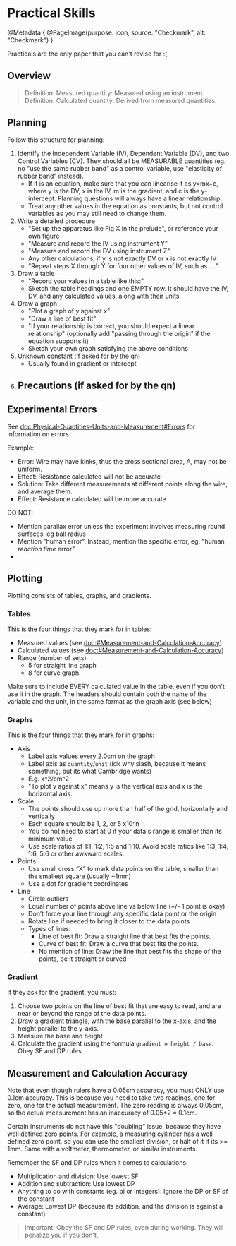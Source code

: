# Practical Skills
@Metadata {
    @PageImage(purpose: icon, source: "Checkmark", alt: "Checkmark")
}

Practicals are the only paper that you can't revise for :(

## Overview

> Definition: Measured quantity: Measured using an instrument.
> Definition: Calculated quantity: Derived from measured quantities.

## Planning

Follow this structure for planning:

1. Identify the Independent Variable (IV), Dependent Variable (DV), and two Control Variables (CV). They should all be 
MEASURABLE quantities (eg. no "use the same rubber band" as a control variable, use "elasticity of rubber band" instead).
    - If it is an equation, make sure that you can linearise it as y=mx+c, where y is the DV, x is the IV, m is the
    gradient, and c is the y-intercept. Planning questions will always have a linear relationship.
    - Treat any other values in the equation as constants, but not control variables as you may still need to change 
    them.
2. Write a detailed procedure
    - "Set up the apparatus like Fig X in the prelude", or reference your own figure
    - "Measure and record the IV using instrument Y"
    - "Measure and record the DV using instrument Z"
    - Any other calculations, if y is not exactly DV or x is not exactly IV
    - "Repeat steps X through Y for four other values of IV, such as ...."
3. Draw a table
    - "Record your values in a table like this:"
    - Sketch the table headings and one EMPTY row. It should have the IV, DV, and any calculated values, along with 
    their units.
4. Draw a graph
    - "Plot a graph of y against x"
    - "Draw a line of best fit"
    - "If your relationship is correct, you should expect a linear relationship" (optionally add "passing through the 
    origin" if the equation supports it)
    - Sketch your own graph satisfying the above conditions
5. Unknown constant (if asked for by the qn)
    - Usually found in gradient or intercept
6. Precautions (if asked for by the qn)
    - 

## Experimental Errors
See <doc:Physical-Quantities-Units-and-Measurement#Errors> for information on errors

Example:
- Error: Wire may have kinks, thus the cross sectional area, A, may not be uniform.
- Effect: Resistance calculated will not be accurate
- Solution: Take different measurements at different points along the wire, and average them.
- Effect: Resistance calculated will be more accurate

DO NOT:
- Mention parallax error unless the experiment involves measuring round surfaces, eg ball radius
- Mention "human error". Instead, mention the specific error, eg. "human _reaction time_ error"
- 

## Plotting

Plotting consists of tables, graphs, and gradients.

### Tables

This is the four things that they mark for in tables:
- Measured values (see <doc:#Measurement-and-Calculation-Accuracy>)
- Calculated values (see <doc:#Measurement-and-Calculation-Accuracy>)
- Range (number of sets)
    - 5 for straight line graph
    - 8 for curve graph

Make sure to include EVERY calculated value in the table, even if you don't use it in the graph. The headers should 
contain both the name of the variable and the unit, in the same format as the graph axis (see below)

### Graphs

This is the four things that they mark for in graphs:
- Axis
    - Label axis values every 2.0cm on the graph
    - Label axis as `quantity`/`unit` (idk why slash, because it means something, but its what Cambridge wants)
    - E.g. x^2/cm^2
    - "To plot y against x" means y is the vertical axis and x is the horizontal axis.
- Scale
    - The points should use up more than half of the grid, horizontally and vertically
    - Each square should be 1, 2, or 5 x10^n
    - You do not need to start at 0 if your data's range is smaller than its minimum value
    - Use scale ratios of 1:1, 1:2, 1:5 and 1:10. Avoid scale ratios like 1:3, 1:4, 1:6, 5:6 or other awkward scales.
- Points
    - Use small cross “X” to mark data points on the table, smaller than the smallest square (usually ~1mm)
    - Use a dot for gradient coordinates
- Line
    - Circle outliers
    - Equal number of points above line vs below line (+/- 1 point is okay)
    - Don’t force your line through any specific data point or the origin
    - Rotate line if needed to bring it closer to the data points
    - Types of lines:
        - Line of best fit: Draw a straight line that best fits the points.
        - Curve of best fit: Draw a curve that best fits the points.
        - No mention of line: Draw the line that best fits the shape of the points, be it straight or curved

### Gradient

If they ask for the gradient, you must:
1. Choose two points on the line of best fit that are easy to read, and are near or beyond the range of the data points.
2. Draw a gradient triangle, with the base parallel to the x-axis, and the height parallel to the y-axis.
3. Measure the base and height
4. Calculate the gradient using the formula `gradient = height / base`. Obey SF and DP rules.

## Measurement and Calculation Accuracy
Note that even though rulers have a 0.05cm accuracy, you must ONLY use 0.1cm accuracy. This is because you need to take 
two readings, one for zero, one for the actual measurement. The zero reading is always 0.05cm, so the actual measurement 
has an inaccuracy of 0.05*2 = 0.1cm.

Certain instruments do not have this "doubling" issue, because they have well defined zero points. For example, a 
measuring cyllinder has a well defined zero point, so you can use the smallest division, or half of it if its >= 1mm. 
Same with a voltmeter, thermometer, or similar instruments.

Remember the SF and DP rules when it comes to calculations:
- Multiplication and division: Use lowest SF
- Addition and subtraction: Use lowest DP
- Anything to do with constants (eg. pi or integers): Ignore the DP or SF of the constant
- Average: Lowest DP (because its addition, and the division is against a constant)

> Important: Obey the SF and DP rules, even during working. They will penalize you if you don't.
